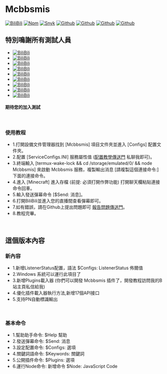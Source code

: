 # Mcbbsmis
[![BiliBili](https://img.shields.io/badge/BiliBili-Mcbbsmis%20開發者B站-red?logo=bilibili)](https://b23.tv/ymEtPO)
[![Npm](https://img.shields.io/npm/v/mcbbsmis.svg?label=Npm&logo=npm)](https://www.npmjs.com/package/mcbbsmis)
[![Snyk](https://snyk.io/advisor/npm-package/mcbbsmis/badge.svg?label=Package%20Health)](https://snyk.io/advisor/npm-package/mcbbsmis)
[![Github](https://img.shields.io/github/issues/lZiMUl/Mcbbsmis?label=Issues&logo=github)](https://github.com/lZiMUl/Mcbbsmis/issues)
[![Github](https://img.shields.io/github/forks/lZiMUl/Mcbbsmis?label=Forks&logo=github)](https://github.com/lZiMUl/Mcbbsmis/network/members)
[![Github](https://img.shields.io/github/stars/lZiMUl/Mcbbsmis?label=Stars&logo=github)](https://github.com/lZiMUl/Mcbbsmis/stargazers)
[![Github](https://img.shields.io/github/license/lZiMUl/Mcbbsmis?label=License&logo=github)](https://github.com/lZiMUl/Mcbbsmis/blob/main/License)
</Br>

## 特別鳴謝所有測試人員
* [![BiliBili](https://img.shields.io/badge/BiliBili-骥翼志-FF8C00?logo=bilibili)](https://b23.tv/lPZ0gr)
* [![BiliBili](https://img.shields.io/badge/BiliBili-教科书式帕琪-FF8C00?logo=bilibili)](https://b23.tv/rTsY3K)
* [![BiliBili](https://img.shields.io/badge/BiliBili-咸鸡嘎吱脆-FF8C00?logo=bilibili)](https://b23.tv/yEq6b1)
* [![BiliBili](https://img.shields.io/badge/BiliBili---星陌雪---FF8C00?logo=bilibili)](https://b23.tv/7HliLl)
* [![BiliBili](https://img.shields.io/badge/BiliBili-F小冷-FF8C00?logo=bilibili)](https://b23.tv/ukCYSs)
* [![BiliBili](https://img.shields.io/badge/BiliBili-二书子-FF8C00?logo=bilibili)](https://b23.tv/hmzHVh)
* [![BiliBili](https://img.shields.io/badge/BiliBili-橘貓sama-FF8C00?logo=bilibili)](https://b23.tv/T7mZOE)
* [![BiliBili](https://img.shields.io/badge/BiliBili-MITE123-FF8C00?logo=bilibili)](https://b23.tv/mS7ElT)
* [![BiliBili](https://img.shields.io/badge/BiliBili-瑜白白酱-FF8C00?logo=bilibili)](https://b23.tv/1WuSQq)
#### 期待您的加入測試
</Br>

### 使用教程
* 1.打開設備文件管理器找到 [Mcbbsmis] 項目文件夾並進入 [Configs] 配置文件夾。
* 2.配置 [ServiceConfigs.INI] 服務屬性值 ([配置教學傳送門](https://b23.tv/ymEtPO) 私聊我即可)。
* 3.終端輸入 [termux-wake-lock && cd /storage/emulated/0/ && node Mcbbsmis] 來啟動 Mcbbsmis 服務，複製輸出消息 [請複製這個連接命令:] 下面的連接命令。
* 4.進入 [Minecraft] 進入存檔 (前提: 必須打開作弊功能) 打開聊天欄粘貼連接命令回車。
* 5.輸入發送彈幕命令 [$Send: 消息]。
* 6.打開BiliBili並進入您的直播間查看彈幕即可。
* 7.如有錯誤，請在Github上提出問題即可 [報告問題傳送門](https://github.com/lZiMUl/Mcbbsmis/issues)。
* 8.教程完畢。
</Br>

## 這個版本內容
### 新內容
* 1.新增ListenerStatus配置，語法 $Configs: ListenerStatus 佈爾值
* 2.Windows 系統可以運行此項目了
* 3.新增Plugins載入器 (你們可以開發 Mcbbsmis 插件了，開發教程訪問我的B站主頁私信給我)
* 4.優化插件載入器執行方法,新增17個API接口
* 5.支持PN自動標識輸出
</Br>

### 基本命令
* 1.幫助助手命令: $Help 幫助
* 2.發送彈幕命令: $Send: 消息
* 3.設定配置命令: $Configs: 選項
* 4.關鍵詞語命令: $Keywords: 關鍵詞
* 5.公開插件命令: $Plugins: 選項
* 6.運行Node命令: 新增命令 $Node: JavaScript Code
</Br>